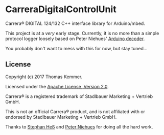 # CarreraDigitalControlUnit

Carrera® DIGITAL 124/132 C++ interface library for Arduino/mbed.

This project is at a *very* early stage.  Currently, it is no more
than a simple protocol logger loosely based on Peter Niehues' [Arduino
decoder](http://www.wasserstoffe.de/carrera-hacks/protocol-decode/index.html).

You probably don't want to mess with this for now, but stay tuned...


## License

Copyright (c) 2017 Thomas Kemmer.

Licensed under the [Apache License, Version
2.0](http://www.apache.org/licenses/LICENSE-2.0).

Carrera® is a registered trademark of Stadlbauer Marketing + Vertrieb
GmbH.

This is not an official Carrera® product, and is not affiliated with
or endorsed by Stadlbauer Marketing + Vertrieb GmbH.

Thanks to [Stephan Heß](http://www.slotbaer.de/) and [Peter
Niehues](http://www.wasserstoffe.de/carrera-hacks/) for doing all the
hard work.
